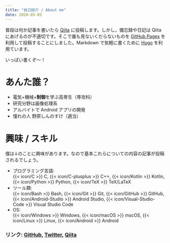 ```yaml
---
title: "自己紹介 / About me"
date: 2020-05-05
---
```


普段は何か記事を書いたら [Qiita](https://qiita.com/Butty256/) に投稿します。しかし，備忘録や日記は Qiita にあげるのが不適切です。そこで誰も見ないくだらないものを [GitHub Pages](https://pages.github.com/) を利用して投稿することにしました。Markdown で気軽に書くために [Hugo](https://gohugo.io/) を利用ています。

いっぱい書くぞ～！

# あんた誰？

- 電気+機械+**制御**を学ぶ高専生（専攻科）
- 研究分野は画像処理系
- アルバイトで Android アプリの開発
- 憧れの人 野原しんのすけ（適当）

# 興味 / スキル

僕は↓のことに興味があります。なので基本これらについての内容の記事が投稿されるでしょう。

- プログラミング言語:  
{{< icon/C >}}                  C,
{{< icon/C-plusplus >}}         C++,
{{< icon/Kotlin >}}             Kotlin,
{{< icon/Python >}}             Python,
{{< icon/TeX >}}                TeX/LaTeX
- ツール類:  
{{< icon/Bash >}}               Bash,
{{< icon/Git >}}                Git,
{{< icon/GitHub >}}             GitHub,
{{< icon/Android-Studio >}}     Android Studio,
{{< icon/Visual-Studio-Code >}} Visual Studio Code
- OS:  
{{< icon/Windows >}}            Windows,
{{< icon/macOS >}}              mscOS,
{{< icon/Linux >}}              Linux,
{{< icon/Android >}}            Android

### リンク: [GitHub](https://github.com/Butty256/), [Twitter](https://twitter.com/butty256/), [Qiita](https://qiita.com/Butty256/)
